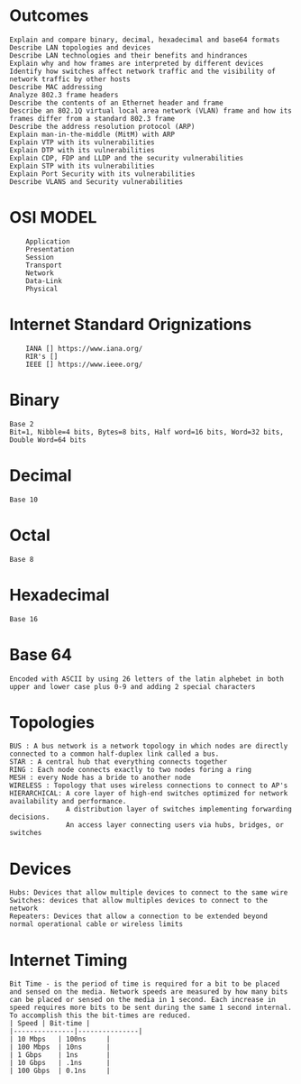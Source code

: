 #  Outcomes
    Explain and compare binary, decimal, hexadecimal and base64 formats
    Describe LAN topologies and devices
    Describe LAN technologies and their benefits and hindrances
    Explain why and how frames are interpreted by different devices
    Identify how switches affect network traffic and the visibility of network traffic by other hosts
    Describe MAC addressing
    Analyze 802.3 frame headers
    Describe the contents of an Ethernet header and frame
    Describe an 802.1Q virtual local area network (VLAN) frame and how its frames differ from a standard 802.3 frame
    Describe the address resolution protocol (ARP)
    Explain man-in-the-middle (MitM) with ARP
    Explain VTP with its vulnerabilities
    Explain DTP with its vulnerabilities
    Explain CDP, FDP and LLDP and the security vulnerabilities
    Explain STP with its vulnerabilities
    Explain Port Security with its vulnerabilities
    Describe VLANS and Security vulnerabilities


#    OSI MODEL
        Application
        Presentation
        Session
        Transport
        Network
        Data-Link
        Physical

#    Internet Standard Orignizations
        IANA [] https://www.iana.org/
        RIR's []
        IEEE [] https://www.ieee.org/


#    Binary
    Base 2
    Bit=1, Nibble=4 bits, Bytes=8 bits, Half word=16 bits, Word=32 bits, Double Word=64 bits
#    Decimal
    Base 10
#    Octal
    Base 8
#    Hexadecimal
    Base 16 
#    Base 64
    Encoded with ASCII by using 26 letters of the latin alphebet in both upper and lower case plus 0-9 and adding 2 special characters
#    Topologies
    BUS : A bus network is a network topology in which nodes are directly connected to a common half-duplex link called a bus.
    STAR : A central hub that everything connects together
    RING : Each node connects exactly to two nodes foring a ring
    MESH : every Node has a bride to another node
    WIRELESS : Topology that uses wireless connections to connect to AP's
    HIERARCHICAL: A core layer of high-end switches optimized for network availability and performance.
                  A distribution layer of switches implementing forwarding decisions.
                  An access layer connecting users via hubs, bridges, or switches

#    Devices 
    Hubs: Devices that allow multiple devices to connect to the same wire
    Switches: devices that allow multiples devices to connect to the network
    Repeaters: Devices that allow a connection to be extended beyond normal operational cable or wireless limits

#    Internet Timing
    Bit Time - is the period of time is required for a bit to be placed and sensed on the media. Network speeds are measured by how many bits can be placed or sensed on the media in 1 second. Each increase in speed requires more bits to be sent during the same 1 second internal. To accomplish this the bit-times are reduced.
    | Speed | Bit-time |
    |---------------|---------------|
    | 10 Mbps	| 100ns		|
    | 100 Mbps	| 10ns		|
    | 1 Gbps	| 1ns		|
    | 10 Gbps	| .1ns		|
    | 100 Gbps 	| 0.1ns		|







































